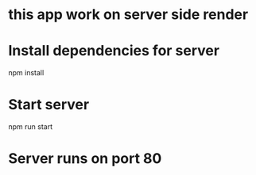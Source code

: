 # this app work on server side render
# Install dependencies for server
npm install
# Start server

npm run start

# Server runs on port 80